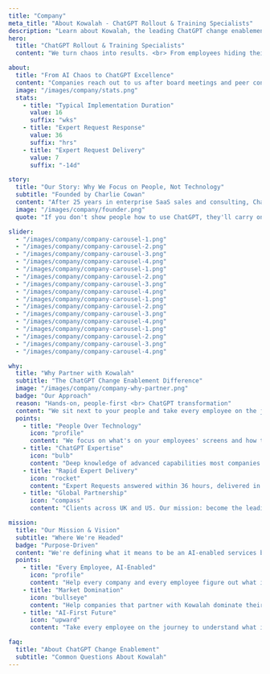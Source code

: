 ```yaml
---
title: "Company"
meta_title: "About Kowalah - ChatGPT Rollout & Training Specialists"
description: "Learn about Kowalah, the leading ChatGPT change enablement partner helping enterprises transform from AI chaos to organization-wide ChatGPT excellence through expert training and implementation."
hero:
  title: "ChatGPT Rollout & Training Specialists"
  content: "We turn chaos into results. <br> From employees hiding their ChatGPT use to every team working faster, better, and smarter with ChatGPT."

about:
  title: "From AI Chaos to ChatGPT Excellence"
  content: "Companies reach out to us after board meetings and peer conversations when they realize they need a ChatGPT plan, fast. Their IT teams may be building custom models or rolling out Copilot/Gemini, but executives know their people, and they themselves, are secretly using personal ChatGPT accounts to get real work done. <br><br>We bridge this gap. We sit next to your people, in finance, HR, sales, marketing, and show them exactly how to use ChatGPT for their specific work. Not theory. Not videos. Hands-on enablement that turns every employee into a ChatGPT power user. <br><br>That's what sets us apart: we focus on the person at the desk, what's on their screen, and how they actually work. While others chase the latest AI model, we teach your people how to use the AI that's already winning: ChatGPT."
  image: "/images/company/stats.png"
  stats:
    - title: "Typical Implementation Duration"
      value: 16
      suffix: "wks"
    - title: "Expert Request Response"
      value: 36
      suffix: "hrs"
    - title: "Expert Request Delivery"
      value: 7
      suffix: "-14d"

story:
  title: "Our Story: Why We Focus on People, Not Technology"
  subtitle: "Founded by Charlie Cowan"
  content: "After 25 years in enterprise SaaS sales and consulting, Charlie went independent three years ago. What he discovered was startling: the gap between what AI could do and what companies were actually doing with it was massive, and growing daily. <br><br>From leading global Google Workspace rollouts into companies with up to 100,000 employees, Charlie learned a fundamental truth: if you just give people Google Drive, they'll still email attachments. You have to show them collaboration. <br><br>Kowalah's unfair advantage? We think about the person in HR, the person in finance, the person in sales, what's on their screen and how they work, not about building custom models or fine-tuning. Companies don't need an AI strategy document. They need every employee to figure out a new way to work. <br><br>Kowalah uses the electricity analogy: it doesn't matter how electricity gets to your wall, wind turbines, transformers, AC/DC, that's all on the other side. What matters is what you plug in: your computer, your fridge, your tools. That's our focus with AI: opening every person's eyes to the tools they've got available and showing them how to use those tools in their everyday work."
  image: "/images/company/founder.png"
  quote: "If you don't show people how to use ChatGPT, they'll carry on using it the same way they use Google: asking questions and expecting answers. That only scratches the surface of what ChatGPT is capable of."

slider:
  - "/images/company/company-carousel-1.png"
  - "/images/company/company-carousel-2.png"
  - "/images/company/company-carousel-3.png"
  - "/images/company/company-carousel-4.png"
  - "/images/company/company-carousel-1.png"
  - "/images/company/company-carousel-2.png"
  - "/images/company/company-carousel-3.png"
  - "/images/company/company-carousel-4.png"
  - "/images/company/company-carousel-1.png"
  - "/images/company/company-carousel-2.png"
  - "/images/company/company-carousel-3.png"
  - "/images/company/company-carousel-4.png"
  - "/images/company/company-carousel-1.png"
  - "/images/company/company-carousel-2.png"
  - "/images/company/company-carousel-3.png"
  - "/images/company/company-carousel-4.png"

why:
  title: "Why Partner with Kowalah"
  subtitle: "The ChatGPT Change Enablement Difference"
  image: "/images/company/company-why-partner.png"
  badge: "Our Approach"
  reason: "Hands-on, people-first <br> ChatGPT transformation"
  content: "We sit next to your people and take every employee on the journey. This isn't self-serve videos or virtual workshops—it's in-person, hands-on enablement that transforms how your organization works."
  points:
    - title: "People Over Technology"
      icon: "profile"
      content: "We focus on what's on your employees' screens and how they work—not building custom models or technical infrastructure."
    - title: "ChatGPT Expertise"
      icon: "bulb"
      content: "Deep knowledge of advanced capabilities most companies don't know exist: voice, projects, custom GPTs, and business applications."
    - title: "Rapid Expert Delivery"
      icon: "rocket"
      content: "Expert Requests answered within 36 hours, delivered in 7-14 days. Custom GPTs for HR, finance, marketing, and every department."
    - title: "Global Partnership"
      icon: "compass"
      content: "Clients across UK and US. Our mission: become the leading partner to deploy ChatGPT to enterprises globally."

mission:
  title: "Our Mission & Vision"
  subtitle: "Where We're Headed"
  badge: "Purpose-Driven"
  content: "We're defining what it means to be an AI-enabled services business—combining expert human delivery with platform technology. Our mission is to become the world's leading partner for enterprise ChatGPT deployment and change enablement. We're committed to ChatGPT as the best general-purpose AI for business transformation, and we'll continue working with the technology that delivers the greatest results for our clients."
  points:
    - title: "Every Employee, AI-Enabled"
      icon: "profile"
      content: "Help every company and every employee figure out what it means to partner with AI. Humans + AI is an unbeatable combination."
    - title: "Market Domination"
      icon: "bullseye"
      content: "Help companies that partner with Kowalah dominate their markets and beat their competition through superior AI adoption."
    - title: "AI-First Future"
      icon: "upward"
      content: "Take every employee on the journey to understand what it means to be successful in an AI future—from intern to CEO."

faq:
  title: "About ChatGPT Change Enablement"
  subtitle: "Common Questions About Kowalah"
---
```

